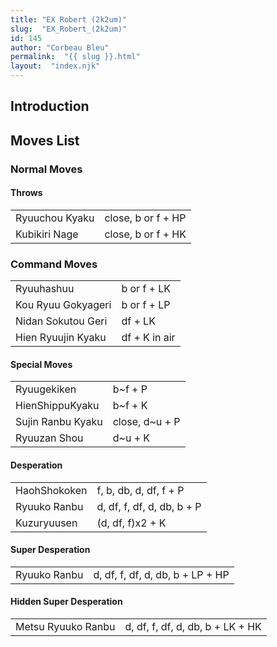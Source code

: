 ```yaml
---
title: "EX Robert (2k2um)"
slug:  "EX_Robert_(2k2um)"
id: 145
author: "Corbeau Bleu"
permalink:  "{{ slug }}.html"
layout:  "index.njk"
---
```


## Introduction

## Moves List

### Normal Moves

#### Throws

|                |                    |
|----------------|--------------------|
| Ryuuchou Kyaku | close, b or f + HP |
| Kubikiri Nage  | close, b or f + HK |

### Command Moves

|                    |               |
|--------------------|---------------|
| Ryuuhashuu         | b or f + LK   |
| Kou Ryuu Gokyageri | b or f + LP   |
| Nidan Sokutou Geri | df + LK       |
| Hien Ryuujin Kyaku | df + K in air |

#### Special Moves

|                   |                 |
|-------------------|-----------------|
| Ryuugekiken       | b\~f + P        |
| HienShippuKyaku   | b\~f + K        |
| Sujin Ranbu Kyaku | close, d\~u + P |
| Ryuuzan Shou      | d\~u + K        |

#### Desperation

|              |                            |
|--------------|----------------------------|
| HaohShokoken | f, b, db, d, df, f + P     |
| Ryuuko Ranbu | d, df, f, df, d, db, b + P |
| Kuzuryuusen  | (d, df, f)x2 + K           |

#### Super Desperation

|              |                                  |
|--------------|----------------------------------|
| Ryuuko Ranbu | d, df, f, df, d, db, b + LP + HP |

#### Hidden Super Desperation

|                    |                                  |
|--------------------|----------------------------------|
| Metsu Ryuuko Ranbu | d, df, f, df, d, db, b + LK + HK |
